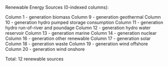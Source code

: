 Renewable Energy Sources (0-indexed columns):

Column 1 - generation biomass 
Column 9 - generation geothermal 
Column 10 - generation hydro pumped storage consumption 
Column 11 - generation hydro run-of-river and poundage 
Column 12 - generation hydro water reservoir 
Column 13 - generation marine 
Column 14 - generation nuclear 
Column 16 - generation other renewable 
Column 17 - generation solar 
Column 18 - generation waste 
Column 19 - generation wind offshore 
Column 20 - generation wind onshore 

Total: 12 renewable sources 